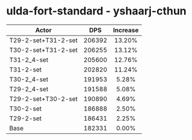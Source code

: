 # ulda-fort-standard - yshaarj-cthun
| Actor | DPS | Increase |
|---|:---:|:---:|
|T29-2-set+T31-2-set|206392|13.20%|
|T30-2-set+T31-2-set|206255|13.12%|
|T31-2_4-set|205600|12.76%|
|T31-2-set|202820|11.24%|
|T30-2_4-set|191953|5.28%|
|T29-2_4-set|191588|5.08%|
|T29-2-set+T30-2-set|190890|4.69%|
|T30-2-set|186888|2.50%|
|T29-2-set|186431|2.25%|
|Base|182331|0.00%|
